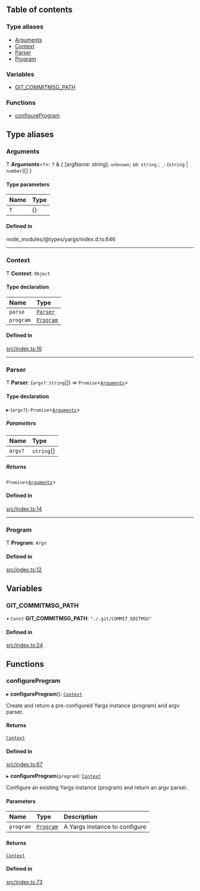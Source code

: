 ## Table of contents

### Type aliases

- [Arguments][1]
- [Context][2]
- [Parser][3]
- [Program][4]

### Variables

- [GIT_COMMITMSG_PATH][5]

### Functions

- [configureProgram][6]

## Type aliases

### Arguments

Ƭ **Arguments**<`T`>: `T` & { \[argName: string]: `unknown`; `$0`: `string` ;
`_`: (`string` | `number`)\[] }

#### Type parameters

| Name | Type |
| :--- | :--- |
| `T`  | {}   |

#### Defined in

node_modules/@types/yargs/index.d.ts:646

---

### Context

Ƭ **Context**: `Object`

#### Type declaration

| Name      | Type           |
| :-------- | :------------- |
| `parse`   | [`Parser`][3]  |
| `program` | [`Program`][4] |

#### Defined in

[src/index.ts:16][7]

---

### Parser

Ƭ **Parser**: (`argv?`: `string`\[]) => `Promise`<[`Arguments`][1]>

#### Type declaration

▸ (`argv?`): `Promise`<[`Arguments`][1]>

##### Parameters

| Name    | Type        |
| :------ | :---------- |
| `argv?` | `string`\[] |

##### Returns

`Promise`<[`Arguments`][1]>

#### Defined in

[src/index.ts:14][8]

---

### Program

Ƭ **Program**: `Argv`

#### Defined in

[src/index.ts:12][9]

## Variables

### GIT_COMMITMSG_PATH

• `Const` **GIT_COMMITMSG_PATH**: `"./.git/COMMIT_EDITMSG"`

#### Defined in

[src/index.ts:24][10]

## Functions

### configureProgram

▸ **configureProgram**(): [`Context`][2]

Create and return a pre-configured Yargs instance (program) and argv parser.

#### Returns

[`Context`][2]

#### Defined in

[src/index.ts:67][11]

▸ **configureProgram**(`program`): [`Context`][2]

Configure an existing Yargs instance (program) and return an argv parser.

#### Parameters

| Name      | Type           | Description                   |
| :-------- | :------------- | :---------------------------- |
| `program` | [`Program`][4] | A Yargs instance to configure |

#### Returns

[`Context`][2]

#### Defined in

[src/index.ts:73][12]

[1]: README.md#arguments
[2]: README.md#context
[3]: README.md#parser
[4]: README.md#program
[5]: README.md#git_commitmsg_path
[6]: README.md#configureprogram
[7]: https://github.com/Xunnamius/commit-spell/blob/620fad4/src/index.ts#L16
[8]: https://github.com/Xunnamius/commit-spell/blob/620fad4/src/index.ts#L14
[9]: https://github.com/Xunnamius/commit-spell/blob/620fad4/src/index.ts#L12
[10]: https://github.com/Xunnamius/commit-spell/blob/620fad4/src/index.ts#L24
[11]: https://github.com/Xunnamius/commit-spell/blob/620fad4/src/index.ts#L67
[12]: https://github.com/Xunnamius/commit-spell/blob/620fad4/src/index.ts#L73
